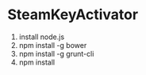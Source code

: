 # SteamKeyActivator

1. install node.js
2. npm install -g bower
3. npm install -g grunt-cli
4. npm install